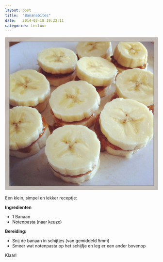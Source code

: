 ```yaml
---
layout: post
title:  "Bananabites"
date:   2014-02-18 19:22:11
categories: Lectuur
---
```


<img src="/img/bananabites.jpg" alt="bananabites" />
<p>
	Een klein, simpel en lekker receptje:</p>
<p>
	<strong>Ingredienten</strong></p>
<ul>
	<li>
		1 Banaan</li>
	<li>
		Notenpasta (naar keuze)</li>
</ul>
<p>
	<strong>Bereiding:</strong></p>
<ul>
	<li>
		Snij de banaan in schijfjes (van gemiddeld 5mm)</li>
	<li>
		Smeer wat notenpasta op het schijfje en leg er een ander bovenop</li>
</ul>
<p>
	Klaar!</p>
